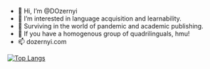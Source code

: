 - 👋 Hi, I’m @DOzernyi
- 👀 I’m interested in language acquisition and learnability.
- 🌱 Surviving in the world of pandemic and academic publishing.
- 💞️ If you have a homogenous group of quadrilinguals, hmu!
- 📫 dozernyi.com

[![Top Langs](https://github-readme-stats.vercel.app/api/top-langs/?username=dozernyi&langs_count=8)](https://github.com/dozernyi/github-readme-stats)

<!---
DOzernyi/DOzernyi is a ✨ special ✨ repository because its `README.md` (this file) appears on your GitHub profile.
You can click the Preview link to take a look at your changes.
--->
